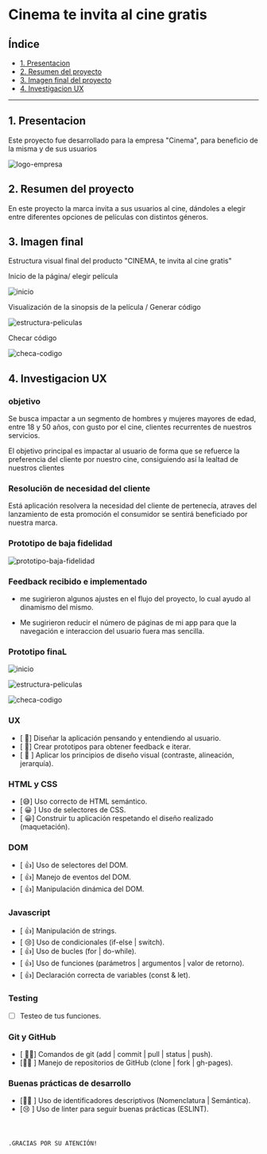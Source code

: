 # Cinema te invita al cine gratis

## Índice

* [1. Presentacion](#1-presentacion)
* [2. Resumen del proyecto](#2-resumen-del-proyecto)
* [3. Imagen final del proyecto](#3-imagen-final)
* [4. Investigacion UX](#4-investigacio-ux)

***

## 1. Presentacion

Este proyecto  fue desarrollado para la empresa "Cinema", para beneficio de la misma y de sus usuarios

![logo-empresa](https://i.ibb.co/cbKNYMh/logo-solo-1.png)


## 2. Resumen del proyecto

En este proyecto  la marca invita  a sus usuarios al cine, dándoles a elegir entre diferentes opciones de películas con distintos géneros.

## 3. Imagen final

Estructura visual final del producto "CINEMA, te invita al cine gratis"

Inicio de la página/ elegir película

![inicio](https://i.ibb.co/vLgDHFG/inicio-b.jpg)

Visualización de la sinopsis de la película / Generar código

![estructura-peliculas](https://i.ibb.co/XWkmMwn/selleccion-peli.jpg)

Checar código

![checa-codigo](https://i.ibb.co/q0fDw4f/checar.jpg)

## 4. Investigacion UX

### objetivo

Se busca impactar a un segmento de hombres y mujeres mayores de edad, entre 18 y 50 años, con gusto por el cine, clientes recurrentes de nuestros servicios.

El objetivo principal es impactar al usuario de forma que se refuerce la preferencia del cliente por nuestro cine, consiguiendo así la lealtad de nuestros clientes

### Resoluciön de necesidad del cliente

Está aplicación resolvera la necesidad del cliente de pertenecía, atraves del lanzamiento de esta promoción el consumidor se sentirá beneficiado por nuestra marca.


### Prototipo de baja fidelidad

![prototipo-baja-fidelidad](https://i.ibb.co/x1KkCbY/protoptipo-de-baja.jpg)



### Feedback recibido e implementado

- me sugirieron algunos ajustes en el flujo del proyecto, lo cual ayudo al dinamismo del mismo.

- Me sugirieron reducir el número de páginas de mi app para que la navegación e interaccion del usuario fuera mas sencilla.


### Prototipo finaL

![inicio](https://i.ibb.co/9cb16jd/inicio.jpg)

![estructura-peliculas](https://i.ibb.co/fMMKdpq/peliculas.jpg)

![checa-codigo](https://i.ibb.co/HYxKQ3b/codigp.jpg)

### UX

- [ &#129321;] Diseñar la aplicación pensando y entendiendo al usuario.
- [ &#129321;] Crear prototipos para obtener feedback e iterar.
- [ &#129321; ] Aplicar los principios de diseño visual (contraste, alineación, jerarquía).

### HTML y CSS

- [&#128517;] Uso correcto de HTML semántico.
- [ &#128512; ] Uso de selectores de CSS.
- [ &#128512;] Construir tu aplicación respetando el diseño realizado (maquetación).

### DOM

- [ &#128077;] Uso de selectores del DOM.
- [ &#128077;] Manejo de eventos del DOM.
- [ &#128077;] Manipulación dinámica del DOM.

### Javascript

- [ &#128077;] Manipulación de strings.
- [ &#128546;] Uso de condicionales (if-else | switch).
- [ &#128077;] Uso de bucles (for | do-while).    
- [ &#128077;] Uso de funciones (parámetros | argumentos | valor de retorno).
- [ &#128077;] Declaración correcta de variables (const & let).

### Testing
- [ ] Testeo de tus funciones.

### Git y GitHub
- [ &#128076;&#127999;] Comandos de git (add | commit | pull | status | push).
- [&#128076;&#127999; ] Manejo de repositorios de GitHub (clone | fork | gh-pages).

### Buenas prácticas de desarrollo
- [&#128076;&#127999; ] Uso de identificadores descriptivos (Nomenclatura | Semántica).
- [&#128546; ] Uso de linter para seguir buenas prácticas (ESLINT).


#


                                                                     .GRACIAS POR SU ATENCIÓN!
